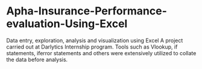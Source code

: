 # Apha-Insurance-Performance-evaluation-Using-Excel
Data entry, exploration, analysis and visualization using Excel
A project carried out at Darlytics Internship program. Tools such as Vlookup, if statements, iferror statements and others were extensively utilized to collate the
data before analysis.
